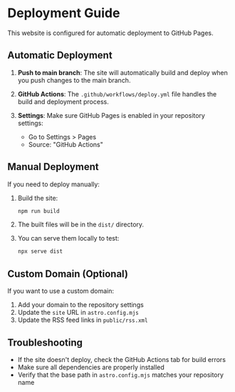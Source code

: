 # Deployment Guide

This website is configured for automatic deployment to GitHub Pages.

## Automatic Deployment

1. **Push to main branch**: The site will automatically build and deploy when you push changes to the main branch.

2. **GitHub Actions**: The `.github/workflows/deploy.yml` file handles the build and deployment process.

3. **Settings**: Make sure GitHub Pages is enabled in your repository settings:
   - Go to Settings > Pages
   - Source: "GitHub Actions"

## Manual Deployment

If you need to deploy manually:

1. Build the site:
   ```bash
   npm run build
   ```

2. The built files will be in the `dist/` directory.

3. You can serve them locally to test:
   ```bash
   npx serve dist
   ```

## Custom Domain (Optional)

If you want to use a custom domain:

1. Add your domain to the repository settings
2. Update the `site` URL in `astro.config.mjs`
3. Update the RSS feed links in `public/rss.xml`

## Troubleshooting

- If the site doesn't deploy, check the GitHub Actions tab for build errors
- Make sure all dependencies are properly installed
- Verify that the base path in `astro.config.mjs` matches your repository name
